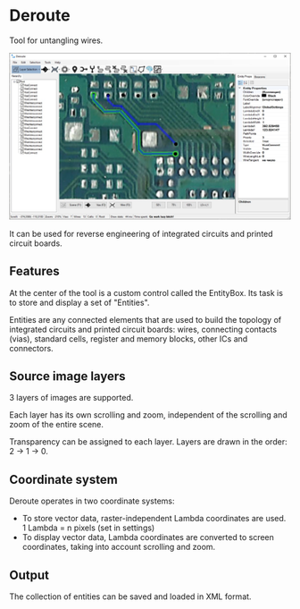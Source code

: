 # Deroute

Tool for untangling wires.

![JPEG](/tools/Deroute/Build/sample.jpg)

It can be used for reverse engineering of integrated circuits and printed circuit boards.

## Features

At the center of the tool is a custom control called the EntityBox. Its task is to store and display a set of "Entities".

Entities are any connected elements that are used to build the topology of integrated circuits and printed circuit boards: wires, connecting contacts (vias), standard cells, register and memory blocks, other ICs and connectors.

## Source image layers

3 layers of images are supported.

Each layer has its own scrolling and zoom, independent of the scrolling and zoom of the entire scene.

Transparency can be assigned to each layer. Layers are drawn in the order: 2 -> 1 -> 0.

## Coordinate system

Deroute operates in two coordinate systems:
- To store vector data, raster-independent Lambda coordinates are used. 1 Lambda = n pixels (set in settings)
- To display vector data, Lambda coordinates are converted to screen coordinates, taking into account scrolling and zoom.

## Output

The collection of entities can be saved and loaded in XML format.
